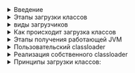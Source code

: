 <details><summary>Введение</summary>
<a href="https://habr.com/ru/post/103830/">Загрузка классов в Java. Теория</a><br>
<p><b>ClassLoader Java</b> - это часть JRE, которая динамически загружает классы Java в JVM</p>
<p>Используется для поставки в JVM скомпилированного байт-кода, который, хранится в файлах с расширением .class,
    но может быть также получен из других источников, например, загружен по сети или же сгенерирован самим приложением
</p>
<p>Некоторые базовые классы из rt.jar (java.lang.* в частности) загружаются при старте приложения. Классы расширений
    ($JAVA_HOME/lib/ext), пользовательские и большинство системных классов загружаются по мере их использования
</p>
<p>Одной из особенностей Java является модель динамической загрузки классов, которая позволяет загружать исполняемый 
    код в JRE не перезагружая основное приложение
</p>
<p>Исходный код, написанный на Java, сначала компилируется в байт-код с помощью компилятора javac, входящего в состав JDK.
    Байт-код сохраняется в бинарный файл в специальный class-файл. Затем эти class-файлы динамически (при необходимости) 
    загружаются в память загрузчиком классов (ClassLoader)
</p>
<ul><b>что делает classloader:</b>
    <li>поиск и импорт бинарных данных класса</li>
    <li>проверка правильности импортируемых классов</li>
    <li>выделяет и инициализирует память для переменных класса</li>
</ul>
</details>
<details><summary>Этапы загрузки классов</summary>
    <ul>
        <li><b>Загрузка (loading)</b> -  поиск и импорт бинарных данных для типа по его имени, создание класса или 
            интерфейса из этого бинарного представления
        </li>
        <li><b>Связывание, линковка (linking)</b>
            <ul>
                <li><b>Верификация (verification)</b> - проверка корректности импортируемого типа</li>
                <li><b>Подготовка (preparation)</b> - выделение памяти для статических переменных класса и инициализация 
                    памяти значениями по умолчанию
                </li>
                <li><b>Разрешение (resolution)</b> - преобразование символьных ссылок типов в прямые ссылки</li>
            </ul>
        </li>
        <li><b>Инициализация (initialization)</b> - вызов Java-кода, который инициализирует переменные класса их правильными 
            начальными значениями
        </li>
        <li><b></b> - </li>
    </ul>
</details>
<details><summary>виды загрузчиков</summary>
    <ul>
        <li><b>Bootstrap</b> - этот classloader загружает Java core библиотеки, которые находятся в директориях: JAVA_HOME/jre/lib 
            или JAVA_HOME/jmods для Java 9 и выше.
        </li>
        <li><b>System Classloader</b> - системный загрузчик, реализованный уже на уровне JRE. Этим загрузчиком загружаются 
            классы, пути к которым указаны в переменной окружения CLASSPATH<br>
            Управлять загрузкой системных классов можно с помощью ключа -classpath или системной опцией java.class.path.
        </li>
        <li><b>Extension Classloader</b> - загрузчик расширений, загружает классы из директории $JAVA_HOME/lib/ext</li>
    </ul>
    <h4>Понятия</h4>
    <p><b>Current Classloader</b> - это загрузчик класса, код которого в данный момент исполняется. Текущий загрузчик 
        используется по умолчанию для загрузки классов в процессе исполнения
    </p>
    <p><b>Context Classloader</b> - загрузчик контекста текущего потока. Получить и установить данный загрузчик можно с 
        помощью методов Thread.getContextClassLoader()/Thread.setContextClassLoader()<br>
        Загрузчик контекста устанавливается автоматически для каждого нового потока. При этом, используется загрузчик родительского потока
    </p>
</details>
<details><summary>Как происходит загрузка классов</summary>
    <ol>Реализация по-умолчанию подразумевает следующую последовательность действий:
        <li>вызов findLoadedClass() для поиска загружаемого класса в кеше;</li>
        <li>если класса в кеше не оказалось, происходит вызов getParent().loadClass() для делегирования права загрузки родительскому загрузчику;</li>
        <li>если иерархия родительских загрузчиков не смогла загрузить класс, происходит вызов findClass() для непосредственной загрузки класса.</li>
    </ol>
</details>
<details><summary>Этапы получения работающей JVM</summary>
    <p><b>загрузка байт-кода из ресурсов и создание экземпляра класса Class:</b>
        сюда входит поиск запрошенного класса среди загруженных ранее, получение байт-кода для загрузки и проверка его 
        корректности, создание экземпляра класса Class (для работы с ним в runtime), загрузка родительских классов. 
        Если родительские классы и интерфейсы не были загружены, то и рассматриваемый класс считается не загруженным.
    </p>
    <p><b>связывание (или линковка):</b>
        <ul>этот этап разбивается еще на три стадии:
            <li><b>Verification</b> - проверка корректности полученного байт-кода</li>
            <li><b></b> - выделение оперативной памяти под статические поля и инициализация их значениями по умолчанию 
                (при этом явная инициализация, если она есть, происходит уже на этапе инициализации)
            </li>
            <li><b>Resolution</b> - разрешение символьных ссылок типов, полей и методов</li>
        </ul>
    </p>
    <p><b>инициализация полученного объекта</b></p>
    <ul>эти этапы выполняются последовательно со следующими требованиями:
        <li>Класс должен быть полностью загружен прежде, чем слинкован</li>
        <li>Класс должен быть полностью проверен и подготовлен прежде, чем проинициализирован</li>
        <li>Ошибки разрешения ссылок происходят во время выполнения программы, даже если были обнаружены на этапе линковки</li>
    </ul>
</details>
<details><summary>Пользовательский classloader</summary>
    <p>Java classloader написан на Java, следовательно, можно написать собственный загрузчик классов не вникая в тонкости JVM.
        Каждый classloader имеет родительский загрузчик, который определяется, когда создается экземпляр нового загрузчика
        классов или устанавливается системный загрузчик JVM по умолчанию
    </p>
    <ul>это дает нам возможности:
        <li>для загрузки или выгрузки классов во время выполнения (например, для динамической загрузки библиотек во время выполнения, например из ресурса HTTP)
            <ul>Это важная особенность для:</li>
                <li>реализация скриптовых языков, таких как Jython (реализация Python, предназнач. для работы на платформе Java)</li>
                <li>использование bean билдеров</li>
                <li>обеспечение определяемой пользователем расширяемости</li>
            </ul>
        <li>изменить способ загрузки байт-кода (например, можно использовать зашифрованный байт-код Java класса)</li>
        <li>изменение уже загруженного байт-кода (например, для сплетения аспектов во время загрузки при использовании аспектно-ориентированного программирования)</li>
    </ul>
</details>
<details><summary>Реализация собственного classloader</summary>
    <ul>При реализации пользовательских загрузчиков важно помнить:
        <li>любой загрузчик должен явно или неявно расширять класс java.lang.ClassLoader</li>
        <li>любой загрузчик должен поддерживать модель делегирования загрузки, образуя иерархию</li>
        <li>в классе java.lang.ClassLoader уже реализован метод непосредственной загрузки — defineClass(...), который байт-код преобразует в java.lang.Class, осуществляя его валидацию</li>
        <li>механизм рекурентного поиска также реализован в классе java.lang.ClassLoader и заботиться об это не нужно</li>
        <li>для корректной реализации загрузчика достаточно лишь переопределить метод findClass() класса java.lang.ClassLoader</li>
    </ul>
</details>
<details><summary>Принципы загрузки классов:</summary>
    <p><b>Делегирование</b><br>
        Запрос на загрузку класса передается родительскому загрузчику, и попытка загрузить класс самостоятельно выполняется, 
        только если родительский загрузчик не смог найти и загрузить класс. Такой подход позволяет загружать классы тем загрузчиком,
        который максимально близко находится к базовому. Так достигается максимальная область видимости классов. 
        Каждый загрузчик ведет учет классов, которые были загружены именно им, помещая их в свой кэш. 
        Множество этих классов и называется областью видимости.
    </p>
    <p><b>Видимость</b><br>
        Загрузчик видит только «свои» классы и классы «родителя» и понятия не имеет о классах, которые были загружены его «потомком».
    </p>
    <p><b>Уникальность</b><br>
        Класс может быть загружен только однажды. Механизм делегирования позволяет убедиться, что загрузчик,
        инициирующий загрузку класса, не перегрузит загруженный ранее в JVM класс.
    </p>
</details>